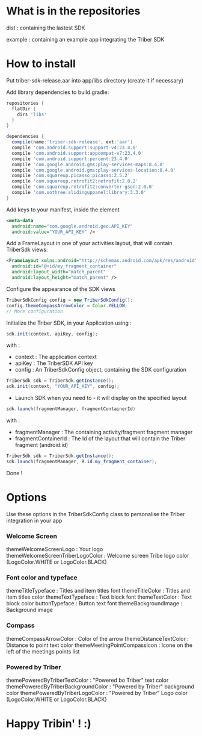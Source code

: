 # What is in the repositories

dist : containing the lastest SDK

example : containing an example app integrating the Triber SDK

# How to install

Put triber-sdk-release.aar into app/libs directory (create it if necessary)

Add library dependencies to build.gradle:

```groovy
repositories {
  flatDir {
    dirs 'libs'
  }
}

dependencies {
  compile(name:'triber-sdk-release', ext:'aar')
  compile 'com.android.support:support-v4:23.4.0'
  compile 'com.android.support:appcompat-v7:23.4.0'
  compile 'com.android.support:percent:23.4.0'
  compile 'com.google.android.gms:play-services-maps:8.4.0'
  compile 'com.google.android.gms:play-services-location:8.4.0'
  compile 'com.squareup.picasso:picasso:2.5.2'
  compile 'com.squareup.retrofit2:retrofit:2.0.2'
  compile 'com.squareup.retrofit2:converter-gson:2.0.0'
  compile 'com.sothree.slidinguppanel:library:3.3.0'
}
```

Add keys to your manifest, inside the <application> element

```xml
<meta-data
  android:name="com.google.android.geo.API_KEY"
  android:value="YOUR_API_KEY" />
```

Add a FrameLayout in one of your activities layout, that will contain TriberSdk views:
```xml
<FrameLayout xmlns:android="http://schemas.android.com/apk/res/android"
  android:id="@+id/my_fragment_container"
  android:layout_width="match_parent"
  android:layout_height="match_parent" />
```

Configure the appearance of the SDK views

```java
TriberSdkConfig config = new TriberSdkConfig();
config.themeCompassArrowColor = Color.YELLOW;
// More configuration
```

Initialize the Triber SDK, in your Application using : 

```java
sdk.init(context, apiKey, config);
```

with : 
- context : The application context
- apiKey : The TriberSDK API key
- config : An TriberSdkConfig object, containing the SDK configuration


```java
TriberSdk sdk = TriberSdk.getInstance();
sdk.init(context, "YOUR_API_KEY", config);
```

- Launch SDK when you need to - it will display on the specified layout
```java
sdk.launch(fragmentManager, fragmentContainerId)
```

with :
- fragmentManager : The containing activity/fragment fragment manager 
- fragmentContainerId : The Id of the layout that will contain the Triber fragment (android:id) 

```java
TriberSdk sdk = TriberSdk.getInstance();
sdk.launch(fragmentManager, R.id.my_fragment_container);
```

Done !

# Options
Use these options in the TriberSdkConfig class to personalise the Triber integration in your app

### Welcome Screen
themeWelcomeScreenLogo : Your logo
themeWelcomeScreenTriberLogoColor : Welcome screen Tribe logo color (LogoColor.WHITE or LogoColor.BLACK)

### Font color and typeface
themeTitleTypeface : Titles and item titles font
themeTitleColor : Titles and item titles color
themeTextTypeface : Text block font
themeTextColor : Text block color
buttonTypeface : Button text font
themeBackgroundImage : Background image

### Compass
themeCompassArrowColor : Color of the arrow
themeDistanceTextColor : Distance to point text color
themeMeetingPointCompassIcon : Icone on the left of the meetings points list

### Powered by Triber
themePoweredByTriberTextColor : "Powered bo Triber" text color
themePoweredByTriberBackgroundColor : "Powered by Triber" background color
themePoweredByTriberLogoColor : "Powered by Triber" Logo color (LogoColor.WHITE or LogoColor.BLACK)

# Happy Tribin' ! :)